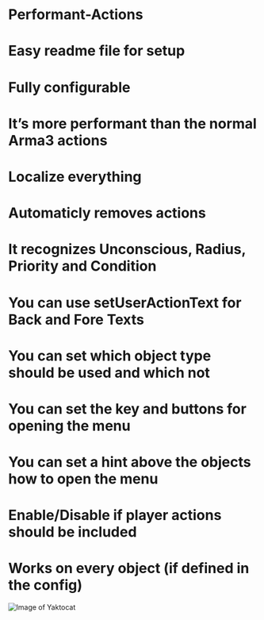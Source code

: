 # Performant-Actions

# Easy readme file for setup
# Fully configurable
# It’s more performant than the normal Arma3 actions
# Localize everything
# Automaticly removes actions
# It recognizes Unconscious, Radius, Priority and Condition
# You can use setUserActionText for Back and Fore Texts
# You can set which object type should be used and which not
# You can set the key and buttons for opening the menu
# You can set a hint above the objects how to open the menu
# Enable/Disable if player actions should be included
# Works on every object (if defined in the config)

![Image of Yaktocat](https://image.noelshack.com/fichiers/2021/27/1/1625521065-titelbild-min.png)
